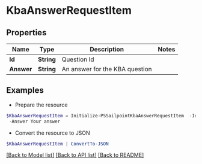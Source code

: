 # KbaAnswerRequestItem
## Properties

Name | Type | Description | Notes
------------ | ------------- | ------------- | -------------
**Id** | **String** | Question Id | 
**Answer** | **String** | An answer for the KBA question | 

## Examples

- Prepare the resource
```powershell
$KbaAnswerRequestItem = Initialize-PSSailpointKbaAnswerRequestItem  -Id c54fee53-2d63-4fc5-9259-3e93b9994135 `
 -Answer Your answer
```

- Convert the resource to JSON
```powershell
$KbaAnswerRequestItem | ConvertTo-JSON
```

[[Back to Model list]](../README.md#documentation-for-models) [[Back to API list]](../README.md#documentation-for-api-endpoints) [[Back to README]](../README.md)

